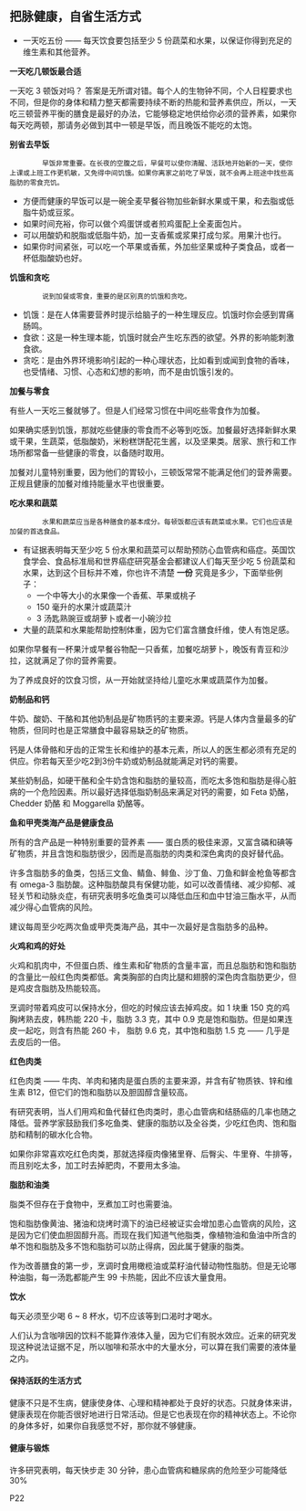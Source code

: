 #

## 把脉健康，自省生活方式
- 一天吃五份 —— 每天饮食要包括至少 5 份蔬菜和水果，以保证你得到充足的维生素和其他营养。

**一天吃几顿饭最合适**

一天吃 3 顿饭对吗？ 答案是无所谓对错。每个人的生物钟不同，个人日程要求也不同，但是你的身体和精力整天都需要持续不断的热能和营养素供应，所以，一天吃三顿营养平衡的膳食是最好的办法，它能够稳定地供给你必须的营养素，如果你每天吃两顿，那请务必做到其中一顿是早饭，而且晚饭不能吃的太饱。

**别省去早饭**

            早饭非常重要。在长夜的空腹之后，早餐可以使你清醒、活跃地开始新的一天，使你上课或上班工作更机敏，又免得中间饥饿。如果你离家之前吃了早饭，就不会再上班途中找些高脂肪的零食充饥。

- 方便而健康的早饭可以是一碗全麦早餐谷物加些新鲜水果或干果，和去脂或低脂牛奶或豆浆。
- 如果时间充裕，你可以做个鸡蛋饼或者煎鸡蛋配上全麦面包片。
- 可以用酸奶和脱脂或低脂牛奶，加一支香蕉或浆果打成匀浆。用果汁也行。
- 如果你时间紧张，可以吃一个苹果或香蕉，外加些坚果或种子类食品，或者一杯低脂酸奶也好。

**饥饿和贪吃**

            说到加餐或零食，重要的是区别真的饥饿和贪吃。

- 饥饿：是在人体需要营养时提示给脑子的一种生理反应。饥饿时你会感到胃痛肠鸣。
- 食欲：这是一种生理本能，饥饿时就会产生吃东西的欲望。外界的影响能刺激食欲。
- 贪吃：是由外界环境影响引起的一种心理状态，比如看到或闻到食物的香味，也受情绪、习惯、心态和幻想的影响，而不是由饥饿引发的。

**加餐与零食**

有些人一天吃三餐就够了。但是人们经常习惯在中间吃些零食作为加餐。

如果确实感到饥饿，那就吃些健康的零食而不必等到吃饭。加餐最好选择新鲜水果或干果，生蔬菜，低脂酸奶，米粉糕饼配花生酱，以及坚果类。居家、旅行和工作场所都常备一些健康的零食，以备随时取用。

加餐对儿童特别重要，因为他们的胃较小，三顿饭常常不能满足他们的营养需要。正规且健康的加餐对维持能量水平也很重要。

**吃水果和蔬菜**

            水果和蔬菜应当是各种膳食的基本成分。每顿饭都应该有蔬菜或水果。它们也应该是加餐的首选食品。

- 有证据表明每天至少吃 5 份水果和蔬菜可以帮助预防心血管病和癌症。英国饮食学会、食品标准局和世界癌症研究基金会都建议人们每天至少吃 5 份蔬菜和水果，达到这个目标并不难，你也许不清楚 **一份** 究竟是多少，下面举些例子：
  - 一个中等大小的水果像一个香蕉、苹果或桃子
  - 150 毫升的水果汁或蔬菜汁
  - 3 汤匙熟豌豆或胡萝卜或者一小碗沙拉
- 大量的蔬菜和水果能帮助控制体重，因为它们富含膳食纤维，使人有饱足感。

如果你早餐有一杯果汁或早餐谷物配一只香蕉，加餐吃胡萝卜，晚饭有青豆和沙拉，这就满足了你的营养需要。

为了养成良好的饮食习惯，从一开始就坚持给儿童吃水果或蔬菜作为加餐。

**奶制品和钙**

牛奶、酸奶、干酪和其他奶制品是矿物质钙的主要来源。钙是人体内含量最多的矿物质，但同时也是正常膳食中最容易缺乏的矿物质。

钙是人体骨骼和牙齿的正常生长和维护的基本元素，所以人的医生都必须有充足的供应。你若每天至少吃2到3份牛奶或奶制品就能满足对钙的需要。

某些奶制品，如硬干酪和全牛奶含饱和脂肪的量较高，而吃太多饱和脂肪是得心脏病的一个危险因素。所以最好选择低脂奶制品来满足对钙的需要，如 Feta 奶酪，Chedder 奶酪 和 Moggarella 奶酪等。

**鱼和甲壳类海产品是健康食品**

所有的含产品是一种特别重要的营养素 —— 蛋白质的极佳来源，又富含磷和碘等矿物质，并且含饱和脂肪很少，因而是高脂肪的肉类和深色禽肉的良好替代品。

许多含脂肪多的鱼类，包括三文鱼、鲭鱼、鲱鱼、沙丁鱼、刀鱼和鲜金枪鱼等都含有 omega-3 脂肪酸。这种脂肪酸具有保健功能，如可以改善情绪、减少抑郁、减轻关节和动脉炎症，有研究表明多吃鱼类可以降低血压和血中甘油三酯水平，从而减少得心血管病的风险。

建议每周至少吃两次鱼或甲壳类海产品，其中一次最好是含脂肪多的品种。

**火鸡和鸡的好处**

火鸡和肌肉中，不但蛋白质、维生素和矿物质的含量丰富，而且总脂肪和饱和脂肪的含量比一般红色肉类都低。禽类胸部的白肉比腿和翅膀的深色肉含脂肪更少，但是鸡皮含脂肪及热能较高。

烹调时带着鸡皮可以保持水分，但吃的时候应该去掉鸡皮。如 1 块重 150 克的鸡胸烤熟去皮，韩热能 220 卡，脂肪 3.3 克，其中 0.9 克是饱和脂肪。但是如果连皮一起吃，则含有热能 260 卡， 脂肪 9.6 克，其中饱和脂肪 1.5 克 —— 几乎是去皮后的一倍。

**红色肉类**

红色肉类 —— 牛肉、羊肉和猪肉是蛋白质的主要来源，并含有矿物质铁、锌和维生素 B12，但它们的饱和脂肪以及胆固醇含量较高。

有研究表明，当人们用鸡和鱼代替红色肉类时，患心血管病和结肠癌的几率也随之降低。营养学家鼓励我们多吃鱼类、健康的脂肪以及全谷类，少吃红色肉、饱和脂肪和精制的碳水化合物。

如果你非常喜欢吃红色肉类，那就选择瘦肉像猪里脊、后臀尖、牛里脊、牛排等，而且别吃太多，加工时去掉肥肉，不要用太多油。

**脂肪和油类**

脂类不但存在于食物中，烹煮加工时也需要油。

饱和脂肪像黄油、猪油和烧烤时滴下的油已经被证实会增加患心血管病的风险，这是因为它们使血胆固醇升高。而现在我们知道气他脂类，像植物油和鱼油中所含的单不饱和脂肪及多不饱和脂肪可以防止得病，因此属于健康的脂类。

作为改善膳食的第一步，烹调时食用橄榄油或菜籽油代替动物性脂肪。但是无论哪种油脂，每一汤匙都能产生 99 卡热能，因此不应该大量食用。

**饮水**

每天必须至少喝 6 ~ 8 杯水，切不应该等到口渴时才喝水。

人们认为含咖啡因的饮料不能算作液体入量，因为它们有脱水效应。近来的研究发现这种说法证据不足，所以咖啡和茶水中的大量水分，可以算在我们需要的液体量之内。


#### 保持活跃的生活方式

健康不只是不生病，健康使身体、心理和精神都处于良好的状态。只就身体来讲，健康表现在你能否很好地进行日常活动。但是它也表现在你的精神状态上。不论你的身体多好，如果你自我感觉不好，那你就不够健康。

#### 健康与锻炼

许多研究表明，每天快步走 30 分钟，患心血管病和糖尿病的危险至少可能降低 30%


P22